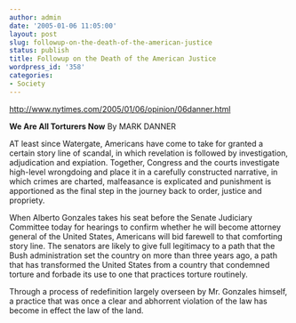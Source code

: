 ```yaml
---
author: admin
date: '2005-01-06 11:05:00'
layout: post
slug: followup-on-the-death-of-the-american-justice
status: publish
title: Followup on the Death of the American Justice
wordpress_id: '358'
categories:
- Society
---
```

<a href="http://www.nytimes.com/2005/01/06/opinion/06danner.html">http://www.nytimes.com/2005/01/06/opinion/06danner.html</a>

<b>We Are All Torturers Now</b>
By MARK DANNER

AT least since Watergate, Americans have come to take for granted a certain story line of scandal, in which revelation is followed by investigation, adjudication and expiation. Together, Congress and the courts investigate high-level wrongdoing and place it in a carefully constructed narrative, in which crimes are charted, malfeasance is explicated and punishment is apportioned as the final step in the journey back to order, justice and propriety.

When Alberto Gonzales takes his seat before the Senate Judiciary Committee today for hearings to confirm whether he will become attorney general of the United States, Americans will bid farewell to that comforting story line. The senators are likely to give full legitimacy to a path that the Bush administration set the country on more than three years ago, a path that has transformed the United States from a country that condemned torture and forbade its use to one that practices torture routinely.

Through a process of redefinition largely overseen by Mr. Gonzales himself, a practice that was once a clear and abhorrent violation of the law has become in effect the law of the land.
